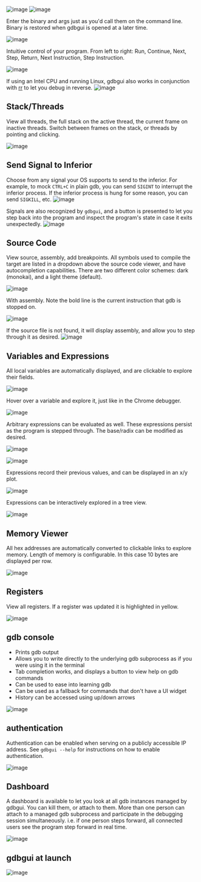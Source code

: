 ![image](https://github.com/cs01/gdbgui/raw/master/screenshots/gdbgui.png)
![image](https://github.com/cs01/gdbgui/raw/master/screenshots/gdbgui2.png)

Enter the binary and args just as you'd call them on the command line.
Binary is restored when gdbgui is opened at a later time.

![image](https://github.com/cs01/gdbgui/raw/master/screenshots/load_binary_and_args.png)

Intuitive control of your program. From left to right: Run, Continue,
Next, Step, Return, Next Instruction, Step Instruction.

![image](https://github.com/cs01/gdbgui/raw/master/screenshots/controls.png)

If using an Intel CPU and running Linux, gdbgui also works in conjunction with [rr](http://rr-project.org/) to let you debug in reverse.
![image](https://github.com/cs01/gdbgui/raw/master/screenshots/reverse_debugging.png)

## Stack/Threads

View all threads, the full stack on the active thread, the current frame
on inactive threads. Switch between frames on the stack, or threads by
pointing and clicking.

![image](https://github.com/cs01/gdbgui/raw/master/screenshots/stack_and_threads.png)

## Send Signal to Inferior
Choose from any signal your OS supports to send to the inferior. For example, to mock `CTRL+C` in plain gdb, you can send `SIGINT` to interrupt the inferior process. If the inferior process is hung for some reason, you can send `SIGKILL`, etc.
![image](https://github.com/cs01/gdbgui/raw/master/screenshots/send_signal.png)

Signals are also recognized by `gdbgui`, and a button is presented to let you step back into the program and inspect the program's state in case it exits unexpectedly.
![image](https://github.com/cs01/gdbgui/raw/master/screenshots/SIGSEV.png)


## Source Code
View source, assembly, add breakpoints. All symbols used to compile the
target are listed in a dropdown above the source code viewer, and have
autocompletion capabilities. There are two different color schemes: dark (monokai), and a light theme (default).

![image](https://github.com/cs01/gdbgui/raw/master/screenshots/source.png)

With assembly. Note the bold line is the current instruction that gdb is
stopped on.

![image](https://github.com/cs01/gdbgui/raw/master/screenshots/source_with_assembly.png)

If the source file is not found, it will display assembly, and allow you to step through it as desired.
![image](https://github.com/cs01/gdbgui/raw/master/screenshots/assembly.png)


## Variables and Expressions

All local variables are automatically displayed, and are clickable to
explore their fields.

![image](https://github.com/cs01/gdbgui/raw/master/screenshots/locals.png)

Hover over a variable and explore it, just like in the Chrome debugger.

![image](https://github.com/cs01/gdbgui/raw/master/screenshots/hover.png)

Arbitrary expressions can be evaluated as well. These expressions persist as the program is stepped through. The base/radix can be modified as desired.

![image](https://github.com/cs01/gdbgui/raw/master/screenshots/radix.gif)

![image](https://github.com/cs01/gdbgui/raw/master/screenshots/expressions.png)

Expressions record their previous values, and can be displayed in an x/y
plot.

![image](https://github.com/cs01/gdbgui/raw/master/screenshots/plots.png)

Expressions can be interactively explored in a tree view.

![image](https://github.com/cs01/gdbgui/raw/master/screenshots/tree_explorer.png)


## Memory Viewer

All hex addresses are automatically converted to clickable links to
explore memory. Length of memory is configurable. In this case 10 bytes
are displayed per row.

![image](https://github.com/cs01/gdbgui/raw/master/screenshots/memory.png)

## Registers

View all registers. If a register was updated it is highlighted in
yellow.

![image](https://github.com/cs01/gdbgui/raw/master/screenshots/registers.png)

## gdb console

* Prints gdb output
* Allows you to write directly to the underlying gdb subprocess as if you were using it in the terminal
* Tab completion works, and displays a button to view help on gdb commands
* Can be used to ease into learning gdb
* Can be used as a fallback for commands that don't have a UI widget
* History can be accessed using up/down arrows

![image](https://github.com/cs01/gdbgui/raw/master/screenshots/console.png)

## authentication
Authentication can be enabled when serving on a publicly accessible IP address. See `gdbgui --help` for instructions on how to enable authentication.

![image](https://github.com/cs01/gdbgui/raw/master/screenshots/authentication.png)


## Dashboard
A dashboard is available to let you look at all gdb instances managed by gdbgui. You can kill them, or attach to them. More than one person can attach to a managed gdb subprocess and participate in the debugging session simultaneously. i.e. if one person steps forward, all connected users see the program step forward in real time.

![image](https://github.com/cs01/gdbgui/raw/master/screenshots/dashboard.png)

## gdbgui at launch

![image](https://github.com/cs01/gdbgui/raw/master/screenshots/ready.png)
